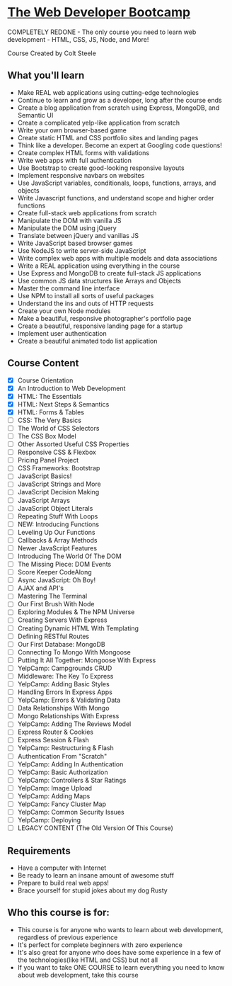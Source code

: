 # [The Web Developer Bootcamp](https://www.udemy.com/the-web-developer-bootcamp/)

COMPLETELY REDONE - The only course you need to learn web development - HTML, CSS, JS, Node, and More!

Course Created by Colt Steele


## What you'll learn

- Make REAL web applications using cutting-edge technologies
- Continue to learn and grow as a developer, long after the course ends
- Create a blog application from scratch using Express, MongoDB, and Semantic UI
- Create a complicated yelp-like application from scratch
- Write your own browser-based game
- Create static HTML and CSS portfolio sites and landing pages
- Think like a developer. Become an expert at Googling code questions!
- Create complex HTML forms with validations
- Write web apps with full authentication
- Use Bootstrap to create good-looking responsive layouts
- Implement responsive navbars on websites
- Use JavaScript variables, conditionals, loops, functions, arrays, and objects
- Write Javascript functions, and understand scope and higher order functions
- Create full-stack web applications from scratch
- Manipulate the DOM with vanilla JS
- Manipulate the DOM using jQuery
- Translate between jQuery and vanillas JS
- Write JavaScript based browser games
- Use NodeJS to write server-side JavaScript
- Write complex web apps with multiple models and data associations
- Write a REAL application using everything in the course
- Use Express and MongoDB to create full-stack JS applications
- Use common JS data structures like Arrays and Objects
- Master the command line interface
- Use NPM to install all sorts of useful packages
- Understand the ins and outs of HTTP requests
- Create your own Node modules
- Make a beautiful, responsive photographer's portfolio page
- Create a beautiful, responsive landing page for a startup
- Implement user authentication
- Create a beautiful animated todo list application


## Course Content

- [x] Course Orientation
- [x] An Introduction to Web Development
- [x] HTML: The Essentials
- [x] HTML: Next Steps & Semantics
- [x] HTML: Forms & Tables
- [ ] CSS: The Very Basics
- [ ] The World of CSS Selectors
- [ ] The CSS Box Model
- [ ] Other Assorted Useful CSS Properties
- [ ] Responsive CSS & Flexbox
- [ ] Pricing Panel Project
- [ ] CSS Frameworks: Bootstrap
- [ ] JavaScript Basics!
- [ ] JavaScript Strings and More
- [ ] JavaScript Decision Making
- [ ] JavaScript Arrays
- [ ] JavaScript Object Literals
- [ ] Repeating Stuff With Loops
- [ ] NEW: Introducing Functions
- [ ] Leveling Up Our Functions
- [ ] Callbacks & Array Methods
- [ ] Newer JavaScript Features
- [ ] Introducing The World Of The DOM
- [ ] The Missing Piece: DOM Events
- [ ] Score Keeper CodeAlong
- [ ] Async JavaScript: Oh Boy!
- [ ] AJAX and API's
- [ ] Mastering The Terminal
- [ ] Our First Brush With Node
- [ ] Exploring Modules & The NPM Universe
- [ ] Creating Servers With Express
- [ ] Creating Dynamic HTML With Templating
- [ ] Defining RESTful Routes
- [ ] Our First Database: MongoDB
- [ ] Connecting To Mongo With Mongoose
- [ ] Putting It All Together: Mongoose With Express
- [ ] YelpCamp: Campgrounds CRUD
- [ ] Middleware: The Key To Express
- [ ] YelpCamp: Adding Basic Styles
- [ ] Handling Errors In Express Apps
- [ ] YelpCamp: Errors & Validating Data
- [ ] Data Relationships With Mongo
- [ ] Mongo Relationships With Express
- [ ] YelpCamp: Adding The Reviews Model
- [ ] Express Router & Cookies
- [ ] Express Session & Flash
- [ ] YelpCamp: Restructuring & Flash
- [ ] Authentication From "Scratch"
- [ ] YelpCamp: Adding In Authentication
- [ ] YelpCamp: Basic Authorization
- [ ] YelpCamp: Controllers & Star Ratings
- [ ] YelpCamp: Image Upload
- [ ] YelpCamp: Adding Maps
- [ ] YelpCamp: Fancy Cluster Map
- [ ] YelpCamp: Common Security Issues
- [ ] YelpCamp: Deploying
- [ ] LEGACY CONTENT (The Old Version Of This Course)

<!-- 
- [x] Introduction to this Course
- [x] Introduction to Front End Development
- [x] Introduction to HTML
- [x] Intermediate HTML
- [x] Introduction to CSS
- [x] Intermediate CSS
- [ ] Bootstrap
- [ ] Bootstrap 4!
- [ ] Bootstrap 4: Flexbox and Layout
- [ ] Introduction to JavaScript
- [ ] JavaScript Basics: Control Flow
- [ ] JavaScript Basics: Functions
- [ ] JavaScript Basics: Arrays
- [ ] JavaScript Basics: Objects
- [ ] DOM Manipulation
- [ ] Advanced DOM Manipulation
- [ ] Color Game Project
- [ ] Intro to jQuery
- [ ] Advanced jQuery
- [ ] Todo List Projects
- [ ] OPTIONAL Project: Patatap Clone
- [ ] Backend Basics
- [ ] The Command Line
- [ ] Node JS
- [ ] Server Side Frameworks
- [ ] Intermediate Express
- [ ] Working With API's
- [ ] YelpCamp: Basics
- [ ] YelpCamp: Data Persistance
- [ ] RESTful Routing
- [ ] Data Associations
- [ ] YelpCamp: Comments
- [ ] Authentication
- [ ] YelpCamp: Adding Authentication
- [ ] YelpCamp: Cleaning Up
- [ ] YelpCamp: Update and Destroy
- [ ] YelpCamp: UI Improvements
- [ ] Git and Github
- [ ] Deploying
- [ ] JavaScript: The Tricky Stuff -->


## Requirements

- Have a computer with Internet
- Be ready to learn an insane amount of awesome stuff
- Prepare to build real web apps!
- Brace yourself for stupid jokes about my dog Rusty


## Who this course is for:

- This course is for anyone who wants to learn about web development, regardless of previous experience
- It's perfect for complete beginners with zero experience
- It's also great for anyone who does have some experience in a few of the technologies(like HTML and CSS) but not all
- If you want to take ONE COURSE to learn everything you need to know about web development, take this course
